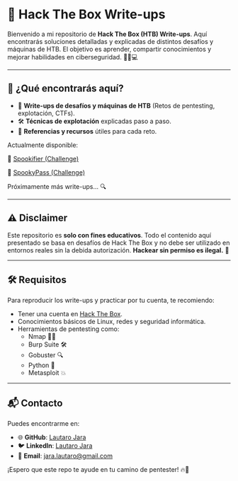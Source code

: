 # 🔐 Hack The Box Write-ups

Bienvenido a mi repositorio de **Hack The Box (HTB) Write-ups**. Aquí encontrarás soluciones detalladas y explicadas de distintos desafíos y máquinas de HTB. El objetivo es aprender, compartir conocimientos y mejorar habilidades en ciberseguridad. 🕵️‍♂️💻

---

## 📌 ¿Qué encontrarás aquí?

- 🚀 **Write-ups de desafíos y máquinas de HTB** (Retos de pentesting, explotación, CTFs).
- 🛠️ **Técnicas de explotación** explicadas paso a paso.
- 📝 **Referencias y recursos** útiles para cada reto.

Actualmente disponible:

🔹 [Spookifier (Challenge)](Challenges/Spookifier/WriteUp.md)

🔹 [SpookyPass (Challenge)](Challenges/SpookyPass/WriteUp.md)

Próximamente más write-ups... 🔍

---

## ⚠️ Disclaimer

Este repositorio es **solo con fines educativos**. Todo el contenido aquí presentado se basa en desafíos de Hack The Box y no debe ser utilizado en entornos reales sin la debida autorización. **Hackear sin permiso es ilegal.** 🚨

---

## 🛠 Requisitos

Para reproducir los write-ups y practicar por tu cuenta, te recomiendo:

- Tener una cuenta en [Hack The Box](https://www.hackthebox.com/).
- Conocimientos básicos de Linux, redes y seguridad informática.
- Herramientas de pentesting como:
  - Nmap 🕵️‍♂️
  - Burp Suite 🛠️
  - Gobuster 🔍
  - Python 🐍
  - Metasploit 💥

---

## 📬 Contacto

Puedes encontrarme en:
- 🌐 **GitHub**: [Lautaro Jara](https://github.com/LJara92)
- 🐦 **LinkedIn**: [Lautaro Jara](https://www.linkedin.com/in/lautaro-jara/)
- 📧 **Email**: jara.lautaro@gmail.com

¡Espero que este repo te ayude en tu camino de pentester! 🔥🚀
